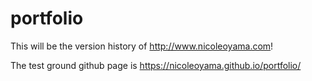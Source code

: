 # portfolio

This will be the version history of http://www.nicoleoyama.com! 

The test ground github page is https://nicoleoyama.github.io/portfolio/ 

